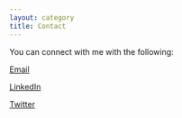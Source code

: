```yaml
---
layout: category
title: Contact
---
```

You can connect with me with the following: 

[Email](info@yunchen.io)

[LinkedIn](https://www.linkedin.com/in/yunchen00/)

[Twitter](https://twitter.com/YunChen)